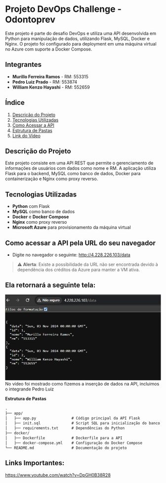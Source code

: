 # Projeto DevOps Challenge - Odontoprev

Este projeto é parte do desafio DevOps e utiliza uma API desenvolvida em Python para manipulação de dados, utilizando Flask, MySQL, Docker e Nginx. O projeto foi configurado para deployment em uma máquina virtual no Azure com suporte a Docker Compose.

## Integrantes

- **Murillo Ferreira Ramos** - RM: 553315
- **Pedro Luiz Prado** - RM: 553874
- **William Kenzo Hayashi** - RM: 552659

## Índice

1. [Descrição do Projeto](#descrição-do-projeto)
2. [Tecnologias Utilizadas](#tecnologias-utilizadas)
3. [Como Acessar a API](#como-acessar-a-api-pela-url-do-seu-navegador)
4. [Estrutura de Pastas](#estrutura-de-pastas)
5. [Link do Vídeo](#links-importantes)


## Descrição do Projeto

Este projeto consiste em uma API REST que permite o gerenciamento de informações de usuários com dados como nome e RM. A aplicação utiliza Flask para o backend, MySQL como banco de dados, Docker para containerização e Nginx como proxy reverso.

## Tecnologias Utilizadas

- **Python** com Flask
- **MySQL** como banco de dados
- **Docker** e **Docker Compose**
- **Nginx** como proxy reverso
- **Microsoft Azure** para provisionamento da máquina virtual

## Como acessar a API pela URL do seu navegador
- Digite no navegador o seguinte: http://4.228.226.103/data
> ⚠️ **Alerta**: Existe a possibilidade da URL não ser encontrada devido à dependência dos créditos da Azure para manter a VM ativa.<br>


 ## Ela retornará a seguinte tela:
![Print da tela](image-2.png)
<br>No vídeo foi mostrado como fizemos a inserção de dados na API, incluimos o integrande Pedro Luiz


**Estrutura de Pastas**

```plaintext
.
├── app/
│   ├── app.py                # Código principal da API Flask
│   ├── init.sql              # Script SQL para inicialização do banco
│   ├── requirements.txt      # Dependências do Python
├── docker/
│   ├── Dockerfile            # Dockerfile para a API
│   ├── docker-compose.yml    # Configuração do Docker Compose
└── README.md                 # Documentação do projeto

```

## Links Importantes:
https://www.youtube.com/watch?v=DpGH0B38R28
